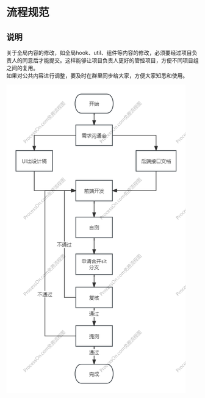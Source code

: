 # 流程规范

## 说明
关于全局内容的修改，如全局hook、util、组件等内容的修改，必须要经过项目负责人的同意后才能提交。这样能够让项目负责人更好的管控项目，方便不同项目组之间的复用。  
如果对公共内容进行调整，要及时在群里同步给大家，方便大家知悉和使用。  

![img.png](./img.png)
